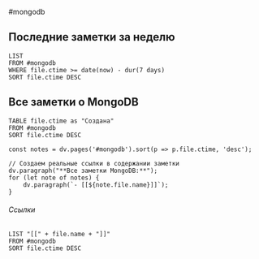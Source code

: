 #mongodb 

## Последние заметки за неделю
```dataview
LIST
FROM #mongodb 
WHERE file.ctime >= date(now) - dur(7 days)
SORT file.ctime DESC
```




## Все заметки о MongoDB
```dataview
TABLE file.ctime as "Создана"
FROM #mongodb 
SORT file.ctime DESC
```

```dataviewjs
const notes = dv.pages('#mongodb').sort(p => p.file.ctime, 'desc');

// Создаем реальные ссылки в содержании заметки
dv.paragraph("**Все заметки MongoDB:**");
for (let note of notes) {
    dv.paragraph(`- [[${note.file.name}]]`);
}
```

###### Ссылки
```dataview
LIST "[[" + file.name + "]]"
FROM #mongodb
SORT file.ctime DESC
```
